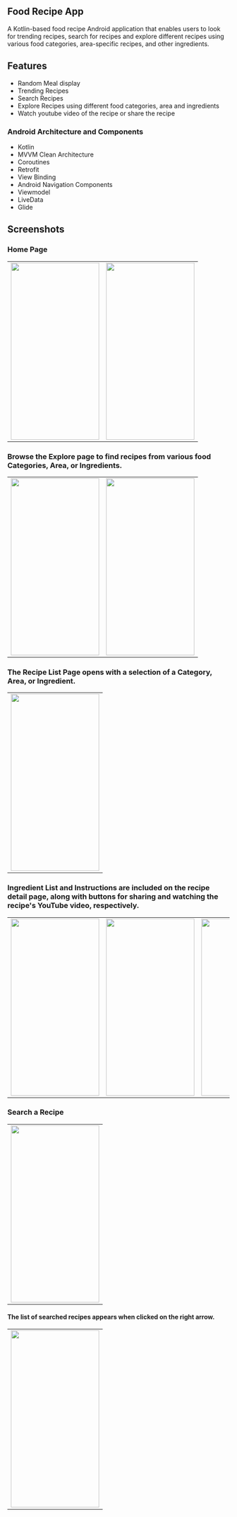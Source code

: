 ## Food Recipe App
A Kotlin-based food recipe Android application that enables users to look for trending recipes, search for recipes and explore different recipes using various food categories, area-specific recipes, and other ingredients.

## Features
- Random Meal display
- Trending Recipes
- Search Recipes
- Explore Recipes using different food categories, area and ingredients
- Watch youtube video of the recipe or share the recipe

### Android Architecture and Components
- Kotlin
- MVVM Clean Architecture
- Coroutines
- Retrofit
- View Binding
- Android Navigation Components
- Viewmodel
- LiveData
- Glide

## Screenshots

### Home Page
<table>
  <tr>
    <td valign="top"><img src="https://user-images.githubusercontent.com/91699056/226252965-814cf02d-19e1-4f6d-9eef-3810cf25ee7f.jpg" style="width:200px; height:400px"</td>
    <td valign="top"><img src="https://user-images.githubusercontent.com/91699056/226253966-71d1b199-f5fc-4605-a235-5f166c38dce6.jpg" style="width:200px; height:400px"</td>
  </tr>
</table>

### Browse the Explore page to find recipes from various food Categories, Area, or Ingredients.
<table>
  <tr>
    <td valign="top"><img src="https://user-images.githubusercontent.com/91699056/226255067-314c7215-1452-4bdb-9ea4-ce2c042c0f1d.jpg" style="width:200px; height:400px"</td>
    <td valign="top"><img src="https://user-images.githubusercontent.com/91699056/226255143-025a47e9-a7df-4db9-9582-d35b5e039a6d.jpg" style="width:200px; height:400px"</td>
  </tr>
</table>

### The Recipe List Page opens with a selection of a Category, Area, or Ingredient.
<table>
  <tr>
    <td valign="top"><img src="https://user-images.githubusercontent.com/91699056/226254438-f15fda84-825f-480c-a225-b04990c59ea7.jpg" style="width:200px; height:400px"</td>
  </tr>
</table>

### Ingredient List and Instructions are included on the recipe detail page, along with buttons for sharing and watching the recipe's YouTube video, respectively.
<table>
  <tr>
    <td valign="top"><img src="https://user-images.githubusercontent.com/91699056/226255747-da318773-47fa-46e4-b03c-cd0ac19fa0f8.jpg" style="width:200px; height:400px"</td>
    <td valign="top"><img src="https://user-images.githubusercontent.com/91699056/226256291-c2f6734f-a1b2-449b-9519-84f82471ece4.jpg" style="width:200px; height:400px"</td>
    <td valign="top"><img src="https://user-images.githubusercontent.com/91699056/226255800-647c1910-4c76-49c5-bca2-22aca2de29a1.jpg" style="width:200px; height:400px"</td>
  </tr>
</table>

### Search a Recipe
<table>
  <tr>
    <td valign="top"><img src="https://user-images.githubusercontent.com/91699056/226256393-6d406642-140d-4e5f-a3fd-6d6a8f6bcb7b.jpg" style="width:200px; height:400px"</td>
  </tr>
</table>

#### The list of searched recipes appears when clicked on the right arrow.
<table>
  <tr>
    <td valign="top"><img src="https://user-images.githubusercontent.com/91699056/226256432-6b4b8234-e30a-4cc8-a1db-73eac7e906e4.jpg" style="width:200px; height:400px"</td>
  </tr>
</table>
